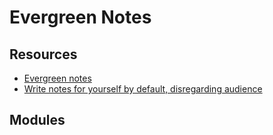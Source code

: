 # Evergreen Notes

Resources
---

- [Evergreen notes][1]
- [Write notes for yourself by default, disregarding audience][2]

<!-- Links -->
[1]: https://notes.andymatuschak.org/z4SDCZQeRo4xFEQ8H4qrSqd68ucpgE6LU155C
[2]: https://notes.andymatuschak.org/z8AfCaQJdp852orumhXPxHb3r278FHA9xZN8J

<!-- Links end -->


Modules
---

